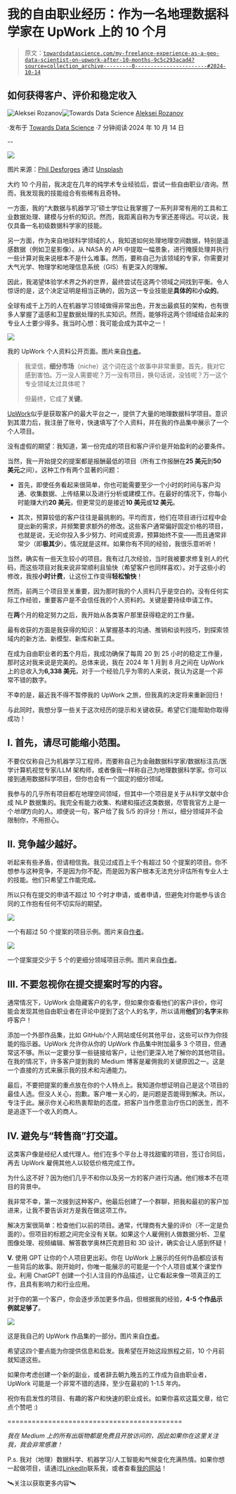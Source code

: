 # 我的自由职业经历：作为一名地理数据科学家在 UpWork 上的 10 个月

> 原文：[`towardsdatascience.com/my-freelance-experience-as-a-geo-data-scientist-on-upwork-after-10-months-9c5c293acad4?source=collection_archive---------0-----------------------#2024-10-14`](https://towardsdatascience.com/my-freelance-experience-as-a-geo-data-scientist-on-upwork-after-10-months-9c5c293acad4?source=collection_archive---------0-----------------------#2024-10-14)

## 如何获得客户、评价和稳定收入

[](https://medium.com/@alexroz?source=post_page---byline--9c5c293acad4--------------------------------)![Aleksei Rozanov](https://medium.com/@alexroz?source=post_page---byline--9c5c293acad4--------------------------------)[](https://towardsdatascience.com/?source=post_page---byline--9c5c293acad4--------------------------------)![Towards Data Science](https://towardsdatascience.com/?source=post_page---byline--9c5c293acad4--------------------------------) [Aleksei Rozanov](https://medium.com/@alexroz?source=post_page---byline--9c5c293acad4--------------------------------)

·发布于 [Towards Data Science](https://towardsdatascience.com/?source=post_page---byline--9c5c293acad4--------------------------------) ·7 分钟阅读·2024 年 10 月 14 日

--

![](img/287e41e0c8a353f2b3761712b4af003e.png)

图片来源：[Phil Desforges](https://unsplash.com/@storybyphil?utm_source=medium&utm_medium=referral) 通过 [Unsplash](https://unsplash.com/?utm_source=medium&utm_medium=referral)

大约 10 个月前，我决定在几年的纯学术专业经验后，尝试一些自由职业/咨询。然而，我发现我的技能组合有些稀有且奇特。

一方面，我的“大数据与机器学习”硕士学位让我掌握了一系列非常有用的工具和工业数据处理、建模与分析的知识。然而，我距离自称为专家还差得远。可以说，我仅具备一名初级数据科学家的技能。

另一方面，作为来自地球科学领域的人，我知道如何处理地理空间数据，特别是遥感数据（例如卫星影像）。从 NASA 的 API 中提取一幅景象，进行掩膜处理并执行一些计算对我来说根本不是什么难事。然而，要称自己为该领域的专家，你需要对大气光学、物理学和地理信息系统（GIS）有更深入的理解。

因此，我渴望体验学术界之外的世界，最终尝试在这两个领域之间找到平衡。令人惊讶的是，这个决定证明是相当正确的，因为这一专业技能是**具体的**和**小众的**。

全球有成千上万的人在机器学习领域做得非常出色，开发出最疯狂的架构，也有很多人掌握了遥感和卫星数据处理的扎实知识。然而，能够将这两个领域结合起来的专业人士要少得多。我当时心想：我可能会成为其中之一！

![](img/58b1149ad3f3533f8edb7d3dd1a79353.png)

我的 UpWork 个人资料公开页面。图片来自[作者](https://medium.com/@alexroz)。

> 我坚信，**细分市场**（niche）这个词在这个故事中非常重要。首先，我对它感到害怕。万一没人需要呢？万一没有项目，换句话说，没钱呢？万一这个专业领域太过具体呢？
> 
> 但最终，它成了**关键**。

[UpWork](https://www.upwork.com)似乎是获取客户的最大平台之一，提供了大量的地理数据科学项目。意识到其潜力后，我注册了账号，快速填写了个人资料，并在我的作品集中展示了一个个人项目。

没有虚假的期望：我知道，第一份完成的项目和客户评价是开始盈利的必要条件。

当然，我一开始提交的提案都是报酬最低的项目（所有工作报酬在**25 美元**到**50 美元**之间）。这种工作有两个显著的问题：

+   首先，即使任务看起来很简单，你也可能需要至少一个小时的时间与客户沟通、收集数据、上传结果以及进行分析或建模工作。在最好的情况下，你每小时能赚大约**20 美元**，但更常见的是接近**10 美元**或**12 美元**。

+   其次，预算较低的客户往往是最挑剔的。平均而言，他们在项目进行过程中会提出新的需求，并频繁要求额外的修改。这些客户通常偏好固定价格的项目，也就是说，无论你投入多少努力、时间或资源，预算始终不变——而且通常非常少（即**极其少**）。情况就是这样。如果你有不同的经验，我很乐意听听！

当然，确实有一些天生较小的项目。我有过几次经验，当时我被要求修复别人的代码，而这些项目对我来说非常顺利且愉快（希望客户也同样喜欢）。对于这些小的修改，我按**小时计费**，让这份工作变得**轻松愉快**！

然而，前两三个项目至关重要，因为那时我的个人资料几乎是空白的。没有任何实际工作经验，重要客户是不会信任我的个人资料的。关键是要持续申请工作。

在**两**个月的稳定努力之后，我开始从各类客户那里获得稳定的工作量。

最有收获的方面是我获得的知识：从掌握基本的沟通、推销和谈判技巧，到探索领域内的新方法、新模型、新库和新工具。

在成为自由职业者的**五**个月后，我成功确保了每周 20 到 25 小时的稳定工作量，那时这对我来说是完美的。总体来说，我在 2024 年 1 月到 8 月之间在 UpWork 上的总收入为**6,338 美元**，对于一个经验几乎为零的人来说，我认为这是一个非常不错的数字。

不幸的是，最近我不得不暂停我的 UpWork 之旅，但我真的决定将来重新回归！

与此同时，我想分享一些关于这次经历的提示和关键收获。希望它们能帮助你取得成功！

## **I. 首先，请尽可能缩小范围。**

不要仅仅称自己为机器学习工程师，而要称自己为金融数据科学家/数据标注员/医学计算机视觉专家/LLM 架构师，或者像我一样称自己为地理数据科学家。你可以接到通用数据科学项目，但你也会有一个固定的细分领域。

我参与的几乎所有项目都在地理空间领域，但其中一个项目是关于从科学文献中合成 NLP 数据集的。我完全有能力收集、构建和描述这类数据，尽管我官方上是一个*地理*方向的人。顺便说一句，客户给了我 5/5 的评分！所以，细分领域并不会限制你，不用担心。

## **II. 竞争越少越好。**

听起来有些矛盾，但请相信我。我见过成百上千个有超过 50 个提案的项目。你不想参与这种竞争，不是因为你不配，而是因为客户根本无法充分评估所有专业人士的技能。他们只希望工作能完成。

所以只有在提交的申请不超过 10 个时才申请，或者申请，但避免对你能参与该合同的工作抱有任何不切实际的期望。

![](img/b37d76e03c5c3edec839b64420af6764.png)

一个有超过 50 个提案的项目示例。图片来自[作者](https://medium.com/@alexroz)。

![](img/4364d5eae20837c93fd8732a66ade1f1.png)

一个提案提交少于 5 个的更细分领域项目示例。图片来自[作者](https://medium.com/@alexroz)。

## **III. 不要忽视你在提交提案时写的内容。**

通常情况下，UpWork 会隐藏客户的名字，但如果你查看他们的客户评价，你可能会发现其他自由职业者在评论中提到了这个人的名字，所以请用**他们**的**名字**来称呼客户！

添加一个外部作品集，比如 GitHub/个人网站或任何其他平台，这些可以作为你技能的指示器。UpWork 允许你从你的 UpWork 作品集中附加最多 3 个项目，但通常这不够。所以一定要分享一些链接给客户，让他们更深入地了解你的其他项目。在我的情况下，许多客户提到我的 Medium 博客是雇佣我的关键原因之一。这是一个直接的方式来展示我的技术和沟通能力。

最后，不要把提案的重点放在你的个人特点上。我知道你想证明自己是这个项目的最佳人选。但没人关心，抱歉。客户唯一关心的，是问题是否能得到解决。所以，专注于此。展示你关心和热衷帮助的态度。把客户当作愿意治疗伤口的医生，而不是追逐下一个收入的商人。

## **IV.** 避免与“转售商”打交道。

这类客户像是经纪人或代理人。他们在多个平台上寻找甜蜜的项目，签订合同后，再去 UpWork 雇佣其他人以较低价格完成工作。

为什么这不好？因为他们几乎不和你以及另一方的客户进行沟通。他们根本不在项目的背景中。

我非常不幸，第一次接到这种客户。他最后创建了一个群聊，把我和最初的客户加进来，让我不要告诉对方是我在做这项工作。

解决方案很简单：检查他们以前的项目。通常，代理商有大量的评价（不一定是负面的）。但项目的标题之间完全没有关联。如果这个人雇佣别人做数据分析、卫星图像处理、视频编辑、解答数学奥林匹克题目和 3D 设计，确实会让人感到怀疑！

**V.** 使用 GPT 让你的个人项目更出彩。你在 UpWork 上展示的任何作品都应该有一些背后的故事。刚开始时，你唯一能展示的可能是一个个人项目或某个课堂作业。利用 ChatGPT 创建一个引人注目的作品描述，让它看起来像一项真正的工作，且具有影响力和行业应用。

对于你的第一个客户，你会逐步添加更多作品，但根据我的经验，**4-5 个作品示例就足够了**。

![](img/f0157d8469b6027f4a717a0f1ba6ef57.png)

这是我自己的 UpWork 作品集的一部分。图片来自[作者](https://medium.com/@alexroz)。

希望这四个要点能为你提供信息和启发。我希望在开始这段旅程之前，10 个月前就知道这些。

如果你考虑创建一个新的副业，或者辞去朝九晚五的工作成为自由职业者，UpWork 可能是一个非常不错的选择，至少在最初的 1-1.5 年内。

祝你有启发性的项目、有趣的客户和快速的职业成长。如果你喜欢这篇文章，给它点个赞吧 :)

===========================================

*我在 Medium 上的所有出版物都是免费且开放访问的，因此如果你在这里关注我，我会非常感激！*

P.s. 我对（地理）数据科学、机器学习/人工智能和气候变化充满热情。如果你想一起做项目，请通过[LinkedIn](https://www.linkedin.com/in/alexxxroz/)联系我，或者查看[我的网站](https://alexxxroz.github.io/)！

🛰️关注以获取更多内容🛰️
